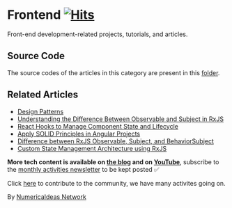 # Frontend&nbsp;[![Hits](https://hits.seeyoufarm.com/api/count/incr/badge.svg?url=https%3A%2F%2Fgithub.com%2Fnumerica-ideas%2Fcommunity%2Ftree%2Fmaster%2Ffrontend&count_bg=%2379C83D&title_bg=%23555555&icon=&icon_color=%23E7E7E7&title=hits&edge_flat=false)](https://numericaideas.com/blog/category/tech/frontend/)

Front-end development-related projects, tutorials, and articles.

## Source Code
The source codes of the articles in this category are present in this [folder](./).

## Related Articles
<!-- TAG-POSTS-LIST:START -->
- [Design Patterns](https://numericaideas.com/blog/design-patterns/)
- [Understanding the Difference Between Observable and Subject in RxJS](https://numericaideas.com/blog/difference-between-observable-and-subject-in-rxjs/)
- [React Hooks to Manage Component State and Lifecycle](https://numericaideas.com/blog/react-hooks/)
- [Apply SOLID Principles in Angular Projects](https://numericaideas.com/blog/solid-principles-in-angular-cheat-sheet/)
- [Difference between RxJS Observable, Subject, and BehaviorSubject](https://numericaideas.com/blog/difference-between-rxjs-observable-subject-and-behaviorsubject/)
- [Custom State Management Architecture using RxJS](https://numericaideas.com/blog/custom-rxjs-store-architecture/)
<!-- TAG-POSTS-LIST:END -->

**More tech content is available on [the blog](https://numericaideas.com/blog/) and on [YouTube](https://www.youtube.com/@numericaideas/channels?sub_confirmation=1)**, subscribe to the [monthly activities newsletter](https://numericaideas.com/blog/category/news/) to be kept posted ✅

Click [here](https://numericaideas.com/#activities) to contribute to the community, we have many activites going on.

By [NumericaIdeas Network](https://numericaideas.com)
